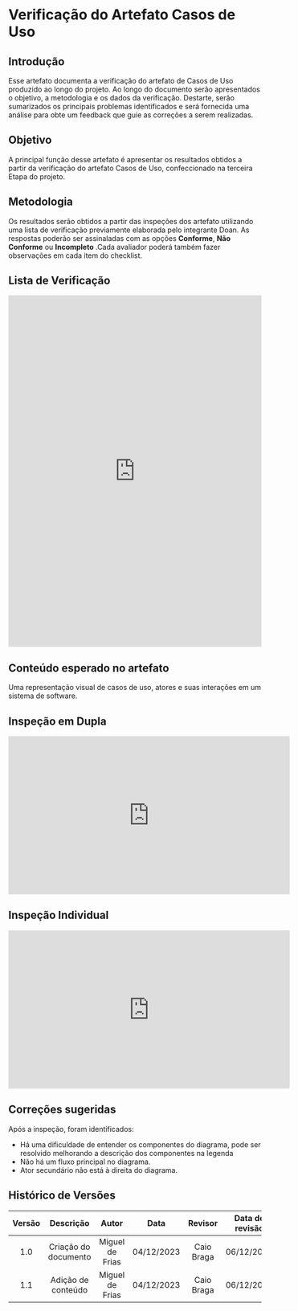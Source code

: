 # **Verificação do Artefato Casos de Uso**

## **Introdução**

Esse artefato documenta a verificação do artefato de Casos de Uso produzido ao longo do projeto. Ao longo do documento serão apresentados o objetivo, a metodologia e os dados da verificação. Destarte, serão sumarizados os principais problemas  identificados e será fornecida uma análise para obte um feedback que guie as correções a serem realizadas.

## **Objetivo**

A principal função desse artefato é apresentar os resultados obtidos a partir da verificação do artefato Casos de Uso, confeccionado na terceira Etapa do projeto.

## **Metodologia**

Os resultados serão obtidos a partir das inspeções dos artefato utilizando uma lista de verificação previamente elaborada pelo integrante Doan. As respostas poderão ser assinaladas com as opções **Conforme**, **Não Conforme** ou **Incompleto** .Cada avaliador poderá também fazer observações em cada item do checklist.

## **Lista de Verificação**


<iframe src="https://docs.google.com/spreadsheets/d/e/2PACX-1vSpfRvAx5nbPmOSPOUFOagMidlaxpW6qvDuGDQdobTJJtU3kTuyb81cOYLkZP2_51BYWErM9l8_f0ga/pubhtml?gid=396239524&single=true"width="100%" height="700" frameborder="0" scrolling="no"></iframe>


## **Conteúdo esperado no artefato**
Uma representação visual de casos de uso, atores e suas interações em um sistema de software.

## **Inspeção em Dupla**

<iframe width="560" height="315" src="https://www.youtube.com/embed/DFEw981KHFk" title="YouTube video player" frameborder="0" allow="accelerometer; autoplay; clipboard-write; encrypted-media; gyroscope; picture-in-picture; web-share" allowfullscreen></iframe>


## **Inspeção Individual** 

<iframe width="560" height="315" src="https://www.youtube.com/embed/_QmdHTmHA9A" title="YouTube video player" frameborder="0" allow="accelerometer; autoplay; clipboard-write; encrypted-media; gyroscope; picture-in-picture; web-share" allowfullscreen></iframe>



## **Correções sugeridas**

Após a inspeção, foram identificados:

- Há uma dificuldade de entender os componentes do diagrama, pode ser resolvido melhorando a descrição dos componentes na legenda
- Não há um fluxo principal no diagrama.
- Ator secundário não está à direita do diagrama.




## **Histórico de Versões**

| Versão |          Descrição              |     Autor      |      Data      |   Revisor     |    Data de revisão    |  
|:------:|:-------------------------------:|:--------------:|:--------------:|:-------------:|:---------------------:|
|  1.0   | Criação do documento  |   Miguel de Frias   |   04/12/2023   | Caio Braga |  06/12/2023   |
| 1.1   | Adição de conteúdo  |   Miguel de Frias  |   04/12/2023   | Caio Braga | 06/12/2023    |
